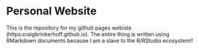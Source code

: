 # Personal Website

This is the repository for my github pages webiste (https:craigbrinkerhoff.github.io). The entire thing is written using RMarkdown documents because I am a slave to the R/RStudio ecosystem!!
